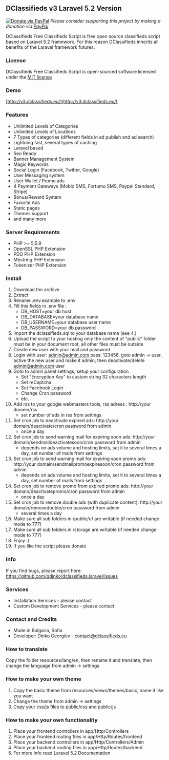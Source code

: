## DClassifieds v3 Laravel 5.2 Version

[![Donate via PayPal](https://img.shields.io/badge/donate-paypal-87ceeb.svg)](https://www.paypal.com/cgi-bin/webscr?cmd=_donations&currency_code=EUR&business=paypal@dedo.bg&item_name=donation%20for%20DClassifieds%20project)
*Please consider supporting this project by making a donation via [PayPal](https://www.paypal.com/cgi-bin/webscr?cmd=_donations&currency_code=EUR&business=paypal@dedo.bg&item_name=donation%20for%20DClassifieds%20project)*

DClassifieds Free Classifieds Script is free open source classifieds script based on Laravel 5.2 framework. For this reason DClassifieds inherits all benefits of the Laravel framework futures.

### License

DClassifieds Free Classifieds Script is open-sourced software licensed under the [MIT license](http://opensource.org/licenses/MIT)

### Demo

[http://v3.dclassifieds.eu/](http://v3.dclassifieds.eu/)

### Features
- Unlimited Levels of Categories
- Unlimited Levels of Locations
- 7 Types of categories (different fields in ad publish and ad search)
- Lightning fast, several types of caching
- Laravel based
- Seo Ready
- Banner Management System
- Magic Keywords
- Social Login (Facebook, Twitter, Google)
- User Messaging system
- User Wallet / Promo ads
- 4 Payment Gateways (Mobio SMS, Fortumo SMS, Paypal Standard, Stripe)
- Bonus/Reward System
- Favorite Ads
- Static pages
- Themes support
- and many more

### Server Requirements

- PHP >= 5.5.9
- OpenSSL PHP Extension
- PDO PHP Extension
- Mbstring PHP Extension
- Tokenizer PHP Extension

### Install
1. Download the archive
2. Extract
3. Rename .env.example to .env
4. Fill this fields in .env file :
    - DB_HOST=your db host
    - DB_DATABASE=your database name
    - DB_USERNAME=your database user name
    - DB_PASSWORD=your db password
5. Import the dclassifieds.sql to your database name (see 4.)
6. Upload the script to your hosting only the content of "public" folder must be in your document root, all other files must be outside
7. Create new user with your mail and password
8. Login with user: admin@admin.com pass: 123456, goto admin -> user, active the new user and make it admin, then deactivate/delete admin@admin.com user
9. Goto to admin panel settings, setup your configuration
    - Set "Encryption Key" to custom string 32 characters length
    - Set reCaptcha
    - Set Facebook Login
    - Change Cron password
    - etc.
10. Add rss to your google webmasters tools, rss adress : http://your domein/rss
    - set number of ads in rss from settings
11. Set cron job to deactivate expired ads: http://your domain/deactivate/cron password from admin
    - once a day
12. Set cron job to send warning mail for expiring soon ads: http://your domain/sendmaildeactivatesoon/cron password from admin
    - depends on ads volume and hosting limits, set it to several times a day, set number of mails from settings
13. Set cron job to send warning mail for expiring soon promo ads: http://your domain/sendmailpromoexpiresoon/cron password from admin
    - depends on ads volume and hosting limits, set it to several times a day, set number of mails from settings
14. Set cron job to remove promo from expired promo ads: http://your domain/deactivatepromo/cron password from admin
    - once a day
15. Set cron job to remove double ads (with duplicate content): http://your domain/removedouble/cron password from admin
    - several times a day
16. Make sure all sub folders in /public/uf are writable (if needed change mode to 777)
17. Make sure all sub folders in /storage are writable (if needed change mode to 777)
18. Enjoy :)
19. If you like the script please donate

### Info
If you find bugs, please report here: https://github.com/gdinko/dclassifieds.laravel/issues

### Services
- Installation Services - please contact
- Custom Development Services - please contact

### Contact and Credits
- Made in Bulgaria, Sofia
- Developer: Dinko Georgiev - contact@dclassifieds.eu

### How to translate
Copy the folder resources/lang/en, then rename it and translate, then change the language from admin -> settings

### How to make your own theme
1. Copy the basic theme from resources/views/themes/basic, name it like you want
2. Change the theme from admin -> settings
3. Copy your css/js files to public/css and public/js

### How to make your own functionality
1. Place your frontend controllers in app/Http/Controllers
2. Place your frontend routing files in app/Http/Routes/frontend
3. Place your backend controllers in app/Http/Controllers/Admin
4. Place your backend routing files in app/Http/Routes/backend
5. For more info read Laravel 5.2 Documentation